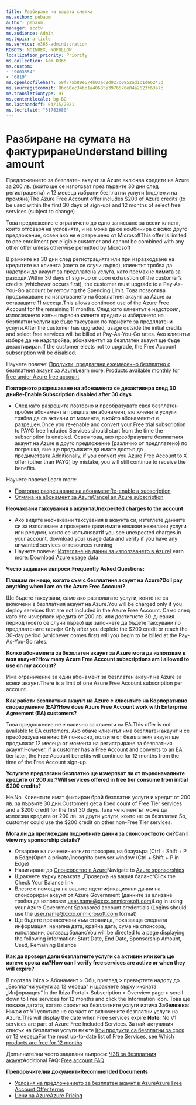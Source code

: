 ```yaml
---
title: Разбиране на вашата сметка
ms.author: pebaum
author: pebaum
manager: scotv
ms.audience: Admin
ms.topic: article
ms.service: o365-administration
ROBOTS: NOINDEX, NOFOLLOW
localization_priority: Priority
ms.collection: Adm_O365
ms.custom:
- "9003554"
- "6819"
ms.openlocfilehash: 58f775b89e574b03ad8d927c0952ad1c1d66243d
ms.sourcegitcommit: 8bc60ec34bc1e40685e3976576e04a2623f63a7c
ms.translationtype: HT
ms.contentlocale: bg-BG
ms.lasthandoff: 04/15/2021
ms.locfileid: "51782680"
---
```

# <a name="understand-billing-amount"></a><span data-ttu-id="61e5f-102">Разбиране на сумата на фактуриране</span><span class="sxs-lookup"><span data-stu-id="61e5f-102">Understand billing amount</span></span>

<span data-ttu-id="61e5f-103">Предложението за безплатен акаунт за Azure включва кредити на Azure за 200 лв. (които ще се използват през първите 30 дни след регистрацията) и 12 месеца избрани безплатни услуги (подлежи на промяна)</span><span class="sxs-lookup"><span data-stu-id="61e5f-103">The Azure Free Account offer includes $200 of Azure credits (to be used within the first 30 days of sign-up) and 12 months of select free services (subject to change)</span></span>

<span data-ttu-id="61e5f-104">Това предложение е ограничено до едно записване за всеки клиент, който отговаря на условията, и не може да се комбинира с всяко друго предложение, освен ако не е разрешено от Microsoft</span><span class="sxs-lookup"><span data-stu-id="61e5f-104">This offer is limited to one enrollment per eligible customer and cannot be combined with any other offer unless otherwise permitted by Microsoft</span></span>

<span data-ttu-id="61e5f-105">В рамките на 30 дни след регистрацията или при изразходване на кредитите на клиента (което се случи първо), клиентът трябва да надстрои до акаунт за предплатена услуга, като премахне лимита за разходи.</span><span class="sxs-lookup"><span data-stu-id="61e5f-105">Within 30 days of sign-up or upon exhaustion of the customer’s credits (whichever occurs first), the customer must upgrade to a Pay-As-You-Go account by removing the Spending Limit.</span></span> <span data-ttu-id="61e5f-106">Това позволява продължаване на използването на безплатния акаунт за Azure за оставащите 11 месеца.</span><span class="sxs-lookup"><span data-stu-id="61e5f-106">This allows continued use of the Azure Free Account for the remaining 11 months.</span></span> <span data-ttu-id="61e5f-107">След като клиентът е надстроил, използването извън първоначалните кредити и избирането на безплатни услуги ще бъде таксувано по тарифите за предплатени услуги.</span><span class="sxs-lookup"><span data-stu-id="61e5f-107">After the customer has upgraded, usage outside the initial credits and select free services will be billed at Pay-As-You-Go rates.</span></span> <span data-ttu-id="61e5f-108">Ако клиентът избере да не надстройва, абонаментът за безплатен акаунт ще бъде дезактивиран.</span><span class="sxs-lookup"><span data-stu-id="61e5f-108">If the customer elects not to upgrade, the Free Account subscription will be disabled.</span></span>

<span data-ttu-id="61e5f-109">Научете повече: [Продукти, предлагани ежемесечно безплатно с безплатния акаунт за Azure](https://azure.microsoft.com/free/free-account-faq/)</span><span class="sxs-lookup"><span data-stu-id="61e5f-109">Learn more: [Products available monthly for free under Azure free account](https://azure.microsoft.com/free/free-account-faq/)</span></span>

<span data-ttu-id="61e5f-110">**Повторното разрешаване на абонамента се дезактивира след 30 дни**</span><span class="sxs-lookup"><span data-stu-id="61e5f-110">**Re-Enable Subscription disabled after 30 days**</span></span>

- <span data-ttu-id="61e5f-111">След като разрешите повторно и преобразувате своя безплатен пробен абонамент в предплатен абонамент, включените услуги трябва да са активни от момента, в който абонаментът е разрешен.</span><span class="sxs-lookup"><span data-stu-id="61e5f-111">Once you re-enable and convert your Free trial subscription to PAYG free Included Services should start from the time the subscription is enabled.</span></span> <span data-ttu-id="61e5f-112">Освен това, ако преобразувате безплатния акаунт на Azure в друго предложение (различно от предплатено) по погрешка, вие ще продължите да имате достъп до предимствата.</span><span class="sxs-lookup"><span data-stu-id="61e5f-112">Additionally, if you convert you Azure Free Account to X offer (other than PAYG) by mistake, you will still continue to receive the benefits.</span></span>

<span data-ttu-id="61e5f-113">Научете повече:</span><span class="sxs-lookup"><span data-stu-id="61e5f-113">Learn more:</span></span> 
- [<span data-ttu-id="61e5f-114">Повторно разрешаване на абонамент</span><span class="sxs-lookup"><span data-stu-id="61e5f-114">Re-enable a subscription</span></span>](https://docs.microsoft.com/azure/billing/billing-subscription-become-disable?WT.mc_id=Portal-Microsoft_Azure_Support)
- [<span data-ttu-id="61e5f-115">Отмяна на абонамент за Azure</span><span class="sxs-lookup"><span data-stu-id="61e5f-115">Cancel an Azure subscription</span></span>](https://docs.microsoft.com/azure/billing/billing-how-to-cancel-azure-subscription?WT.mc_id=Portal-Microsoft_Azure_Support)

<span data-ttu-id="61e5f-116">**Неочаквани таксувания в акаунта**</span><span class="sxs-lookup"><span data-stu-id="61e5f-116">**Unexpected charges to the account**</span></span>

- <span data-ttu-id="61e5f-117">Ако видите неочаквани таксувания в акаунта си, изтеглете данните си за използване и проверете дали имате някакви нежелани услуги или ресурси, които се изпълняват</span><span class="sxs-lookup"><span data-stu-id="61e5f-117">If you see unexpected charges in your account, download your usage data and verify if you have any unwanted services or resources running</span></span>
- <span data-ttu-id="61e5f-118">Научете повече: [Изтегляне на данни за използването в Azure](https://docs.microsoft.com/azure/billing/billing-download-azure-invoice-daily-usage-date?WT.mc_id=Portal-Microsoft_Azure_Support#download-usage)</span><span class="sxs-lookup"><span data-stu-id="61e5f-118">Learn more: [Download Azure usage data](https://docs.microsoft.com/azure/billing/billing-download-azure-invoice-daily-usage-date?WT.mc_id=Portal-Microsoft_Azure_Support#download-usage)</span></span>

<span data-ttu-id="61e5f-119">**Често задавани въпроси:**</span><span class="sxs-lookup"><span data-stu-id="61e5f-119">**Frequently Asked Questions:**</span></span>

<span data-ttu-id="61e5f-120">**Плащам ли нещо, когато съм с безплатния акаунт на Azure?**</span><span class="sxs-lookup"><span data-stu-id="61e5f-120">**Do I pay anything when I am on the Azure Free Account?**</span></span>

<span data-ttu-id="61e5f-121">Ще бъдете таксувани, само ако разполагате услуги, които не са включени в безплатния акаунт на Azure.</span><span class="sxs-lookup"><span data-stu-id="61e5f-121">You will be charged only if you deploy services that are not included in the Azure Free Account.</span></span> <span data-ttu-id="61e5f-122">Само след като сте изчерпали кредита от 200 лв. или достигнете 30-дневния период (което се случи първо) ще започнете да бъдете таксувани по предплатените тарифи.</span><span class="sxs-lookup"><span data-stu-id="61e5f-122">Only after you deplete the $200 credit or reach the 30-day period (whichever comes first) will you begin to be billed at the Pay-As-You-Go rates.</span></span>

<span data-ttu-id="61e5f-123">**Колко абонамента за безплатен акаунт за Azure мога да използвам в моя акаунт?**</span><span class="sxs-lookup"><span data-stu-id="61e5f-123">**How many Azure Free Account subscriptions am I allowed to use on my account?**</span></span>  

<span data-ttu-id="61e5f-124">Има ограничение за един абонамент за безплатен акаунт на Azure за всеки акаунт.</span><span class="sxs-lookup"><span data-stu-id="61e5f-124">There is a limit of one Azure Free Account subscription per account.</span></span>

<span data-ttu-id="61e5f-125">**Как работи безплатния акаунт на Azure с клиентите на Корпоративно споразумение (EA)?**</span><span class="sxs-lookup"><span data-stu-id="61e5f-125">**How does Azure Free Account work with Enterprise Agreement (EA) customers?**</span></span>  

<span data-ttu-id="61e5f-126">Това предложение не е налично за клиенти на EA.</span><span class="sxs-lookup"><span data-stu-id="61e5f-126">This offer is not available to EA customers.</span></span> <span data-ttu-id="61e5f-127">Ако обаче клиентът има безплатен акаунт и се преобразува на ниво EA по-късно, ползите от безплатния акаунт ще продължат 12 месеца от момента на регистриране за безплатния акаунт.</span><span class="sxs-lookup"><span data-stu-id="61e5f-127">However, if a customer has a Free Account and converts to an EA tier later, the Free Account benefits will continue for 12 months from the time of the Free Account sign-up.</span></span>

<span data-ttu-id="61e5f-128">**Услугите предлагани безплатно ще изчерпват ли от първоначалните кредити от 200 лв.?**</span><span class="sxs-lookup"><span data-stu-id="61e5f-128">**Will services offered in free tier consume from initial $200 credits?**</span></span>  

<span data-ttu-id="61e5f-129">Не.</span><span class="sxs-lookup"><span data-stu-id="61e5f-129">No.</span></span> <span data-ttu-id="61e5f-130">Клиентите имат фиксиран брой безплатни услуги и кредит от 200 лв. за първите 30 дни.</span><span class="sxs-lookup"><span data-stu-id="61e5f-130">Customers get a fixed count of Free Tier services and a $200 credit for the first 30 days.</span></span> <span data-ttu-id="61e5f-131">Така че клиентът може да използва кредита от 200 лв. за други услуги, които не са безплатни.</span><span class="sxs-lookup"><span data-stu-id="61e5f-131">So, customer could use the $200 credit on other non-Free Tier services.</span></span>

<span data-ttu-id="61e5f-132">**Мога ли да преглеждам подробните данни за спонсорството си?**</span><span class="sxs-lookup"><span data-stu-id="61e5f-132">**Can I view my sponsorship details?**</span></span>

- <span data-ttu-id="61e5f-133">Отваряне на личен/инкогнито прозорец на браузъра (Ctrl + Shift + P в Edge)</span><span class="sxs-lookup"><span data-stu-id="61e5f-133">Open a private/incognito browser window (Ctrl + Shift + P in Edge)</span></span>
- <span data-ttu-id="61e5f-134">Навигиране до [Спонсорство в Azure](http://www.microsoftazuresponsorships.com/)</span><span class="sxs-lookup"><span data-stu-id="61e5f-134">Navigate to [Azure sponsorships](http://www.microsoftazuresponsorships.com/)</span></span>
- <span data-ttu-id="61e5f-135">Щракнете върху връзката „Проверка на вашия баланс“</span><span class="sxs-lookup"><span data-stu-id="61e5f-135">Click the Check Your Balance link</span></span>
- <span data-ttu-id="61e5f-136">Влезте с помощта на вашите идентификационни данни на спонсориран акаунт от Azure Government (данните за влизане трябва да използват user.name@xxxx.onmicrosoft.com)</span><span class="sxs-lookup"><span data-stu-id="61e5f-136">Log in using your Azure Government Sponsored account credentials (Logins should use the user.name@xxxx.onmicrosoft.com format)</span></span>
- <span data-ttu-id="61e5f-137">Ще бъдете пренасочени към страница, показваща следната информация: начална дата, крайна дата, сума на спонсора, използвани, оставащ баланс</span><span class="sxs-lookup"><span data-stu-id="61e5f-137">You will be directed to a page displaying the following information: Start Date, End Date, Sponsorship Amount, Used, Remaining Balance</span></span>

<span data-ttu-id="61e5f-138">**Как да проверя дали безплатните услуги са активни или кога ще изтече срока им?**</span><span class="sxs-lookup"><span data-stu-id="61e5f-138">**How can I verify free services are active or when they will expire?**</span></span>

<span data-ttu-id="61e5f-139">В портала Ibiza > Абонамент > Общ преглед > превъртете надолу до „Безплатни услуги за 12 месеца“ и щракнете върху иконата „Информация“.</span><span class="sxs-lookup"><span data-stu-id="61e5f-139">In the Ibiza Portal> Subscription > Overview page > scroll down to Free services for 12 months and click the Information icon.</span></span> <span data-ttu-id="61e5f-140">Това ще покаже датата, когато срокът на безплатните услуги изтича **Забележка**: Никои от V1 услугите не са част от включените безплатни услуги на Azure.</span><span class="sxs-lookup"><span data-stu-id="61e5f-140">This will display the date when Free services expire **Note**: No V1 services are part of Azure Free Included Services.</span></span> <span data-ttu-id="61e5f-141">За най-актуалния списък на безплатни услуги вижте [Кои продукти са безплатни за срок от 12 месеца](http://www.microsoftazuresponsorships.com/)</span><span class="sxs-lookup"><span data-stu-id="61e5f-141">For the most up-to-date list of Free Services, see [Which products are free for 12 months](http://www.microsoftazuresponsorships.com/)</span></span>

<span data-ttu-id="61e5f-142">Допълнителни често задавани въпроси: [ЧЗВ за безплатния акаунт](https://azure.microsoft.com/free/free-account-faq/)</span><span class="sxs-lookup"><span data-stu-id="61e5f-142">Additional FAQ: [Free account FAQ](https://azure.microsoft.com/free/free-account-faq/)</span></span>

<span data-ttu-id="61e5f-143">**Препоръчителни документи**</span><span class="sxs-lookup"><span data-stu-id="61e5f-143">**Recommended Documents**</span></span>

- [<span data-ttu-id="61e5f-144">Условия на предложението за безплатен акаунт в Azure</span><span class="sxs-lookup"><span data-stu-id="61e5f-144">Azure Free Account Offer terms</span></span>](https://azure.microsoft.com/offers/ms-azr-0044p/)
- [<span data-ttu-id="61e5f-145">Цени за Azure</span><span class="sxs-lookup"><span data-stu-id="61e5f-145">Azure Pricing</span></span>](https://azure.microsoft.com/pricing/)